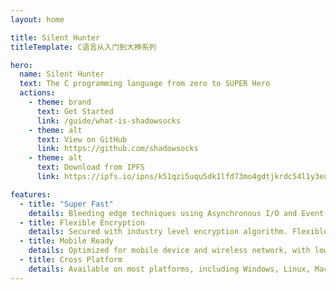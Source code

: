 ```yaml
---
layout: home

title: Silent Hunter
titleTemplate: C语言从入门到大神系列

hero:
  name: Silent Hunter
  text: The C programming language from zero to SUPER Hero
  actions:
    - theme: brand
      text: Get Started
      link: /guide/what-is-shadowsocks
    - theme: alt
      text: View on GitHub
      link: https://github.com/shadowsocks
    - theme: alt
      text: Download from IPFS
      link: https://ipfs.io/ipns/k51qzi5uqu5dk1lfd73mo4gdtjkrdc54l1y3euowjj59o3j329zup8ixgbd444

features:
  - title: "Super Fast"
    details: Bleeding edge techniques using Asynchronous I/O and Event-driven programming.
  - title: Flexible Encryption
    details: Secured with industry level encryption algorithm. Flexible to support custom algorithms.
  - title: Mobile Ready
    details: Optimized for mobile device and wireless network, with low CPU and bandwidth usage.
  - title: Cross Platform
    details: Available on most platforms, including Windows, Linux, Mac, Android, iOS, and OpenWRT.
---
```

